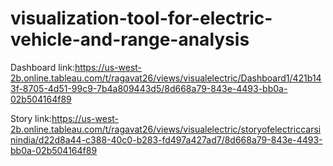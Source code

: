 # visualization-tool-for-electric-vehicle-and-range-analysis

Dashboard link:https://us-west-2b.online.tableau.com/t/ragavat26/views/visualelectric/Dashboard1/421b143f-8705-4d51-99c9-7b4a809443d5/8d668a79-843e-4493-bb0a-02b504164f89

Story link:https://us-west-2b.online.tableau.com/t/ragavat26/views/visualelectric/storyofelectriccarsinindia/d22d8a44-c388-40c0-b283-fd497a427ad7/8d668a79-843e-4493-bb0a-02b504164f89
